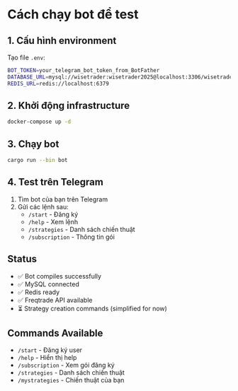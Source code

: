 # Cách chạy bot để test

## 1. Cấu hình environment

Tạo file `.env`:
```bash
BOT_TOKEN=your_telegram_bot_token_from_BotFather
DATABASE_URL=mysql://wisetrader:wisetrader2025@localhost:3306/wisetrader_db
REDIS_URL=redis://localhost:6379
```

## 2. Khởi động infrastructure

```bash
docker-compose up -d
```

## 3. Chạy bot

```bash
cargo run --bin bot
```

## 4. Test trên Telegram

1. Tìm bot của bạn trên Telegram
2. Gửi các lệnh sau:
   - `/start` - Đăng ký
   - `/help` - Xem lệnh
   - `/strategies` - Danh sách chiến thuật
   - `/subscription` - Thông tin gói

## Status

- ✅ Bot compiles successfully
- ✅ MySQL connected
- ✅ Redis ready
- ✅ Freqtrade API available
- ⏳ Strategy creation commands (simplified for now)

## Commands Available

- `/start` - Đăng ký user
- `/help` - Hiển thị help
- `/subscription` - Xem gói đăng ký
- `/strategies` - Danh sách chiến thuật
- `/mystrategies` - Chiến thuật của bạn

